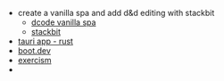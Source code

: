 - create a vanilla spa and add d&d editing with stackbit
	- [dcode vanilla spa](https://dcode.domenade.com/tutorials/build-a-single-page-app-with-javascript-no-frameworks)
	- [stackbit](https://www.stackbit.com/)
- [tauri app - rust](https://tauri.app/v1/guides/getting-started/setup/vite)
- [boot.dev](https://boot.dev/)
- [exercism](https://exercism.org/)
-
